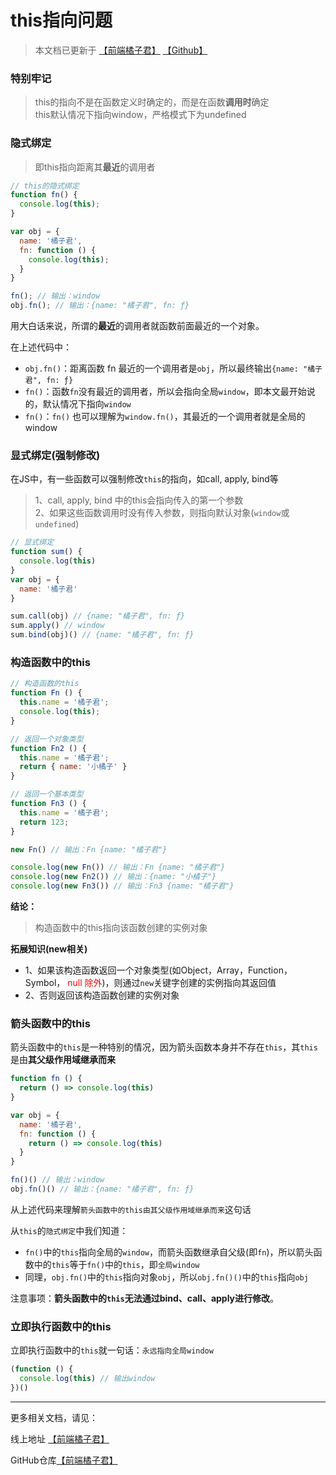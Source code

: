 # this指向问题

> 本文档已更新于 [【前端橘子君】](http://xiaoysosheng.top/#/javascript/this指向问题) [【Github】](https://github.com/xiaoyaosheng-yu/library/blob/master/javascript/%E4%BD%A0%E4%B8%8D%E7%9F%A5%E9%81%93%E7%9A%84%E5%87%BD%E6%95%B0.md)

### 特别牢记
> this的指向不是在函数定义时确定的，而是在函数**调用时**确定<br>this默认情况下指向window，严格模式下为undefined

### 隐式绑定

> 即this指向距离其**最近**的调用者

```javascript
// this的隐式绑定
function fn() {
  console.log(this);
}

var obj = {
  name: '橘子君',
  fn: function () {
    console.log(this);
  }
}

fn(); // 输出：window
obj.fn(); // 输出：{name: "橘子君", fn: ƒ}
```

用大白话来说，所谓的**最近**的调用者就函数前面最近的一个对象。

在上述代码中：
- `obj.fn()`：距离函数 fn 最近的一个调用者是`obj`，所以最终输出`{name: "橘子君", fn: ƒ}`
- `fn()`：函数`fn`没有最近的调用者，所以会指向全局`window`，即本文最开始说的，默认情况下指向`window`
- `fn()`：`fn()` 也可以理解为`window.fn()`，其最近的一个调用者就是全局的 window

### 显式绑定(强制修改)

在JS中，有一些函数可以强制修改`this`的指向，如call, apply, bind等
> 1、call, apply, bind 中的this会指向传入的第一个参数<br>2、如果这些函数调用时没有传入参数，则指向默认对象(`window`或`undefined`)

```javascript
// 显式绑定
function sum() {
  console.log(this)
}
var obj = {
  name: '橘子君'
}

sum.call(obj) // {name: "橘子君", fn: ƒ}
sum.apply() // window
sum.bind(obj)() // {name: "橘子君", fn: ƒ}
```

### 构造函数中的this
```javascript
// 构造函数的this
function Fn () {
  this.name = '橘子君';
  console.log(this);
}

// 返回一个对象类型
function Fn2 () {
  this.name = '橘子君';
  return { name: '小橘子' }
}

// 返回一个基本类型
function Fn3 () {
  this.name = '橘子君';
  return 123;
}

new Fn() // 输出：Fn {name: "橘子君"}

console.log(new Fn()) // 输出：Fn {name: "橘子君"}
console.log(new Fn2()) // 输出：{name: "小橘子"}
console.log(new Fn3()) // 输出：Fn3 {name: "橘子君"}
```

**结论：**
> 构造函数中的this指向该函数创建的实例对象

**拓展知识(new相关)**
- 1、如果该构造函数返回一个对象类型(如Object，Array，Function，Symbol， <font color='red'>null 除外</font>)，则通过`new`关键字创建的实例指向其返回值
- 2、否则返回该构造函数创建的实例对象

### 箭头函数中的this

箭头函数中的`this`是一种特别的情况，因为箭头函数本身并不存在`this`，其`this`是由**其父级作用域继承而来**

> 

```javascript
function fn () {
  return () => console.log(this)
}

var obj = {
  name: '橘子君',
  fn: function () {
    return () => console.log(this)
  }
}

fn()() // 输出：window
obj.fn()() // 输出：{name: "橘子君", fn: ƒ}
```

从上述代码来理解`箭头函数中的this由其父级作用域继承而来`这句话

从`this`的`隐式绑定`中我们知道：
- `fn()`中的`this`指向全局的`window`，而箭头函数继承自父级(即`fn`)，所以箭头函数中的`this`等于`fn()`中的`this`，即`全局window`
- 同理，`obj.fn()`中的`this`指向对象`obj`，所以`obj.fn()()`中的`this`指向`obj`

注意事项：**箭头函数中的`this`无法通过bind、call、apply进行修改**。

### 立即执行函数中的this

立即执行函数中的`this`就一句话：`永远指向全局window`

```javascript
(function () {
  console.log(this) // 输出window
})()
```


-------

更多相关文档，请见：

线上地址 [【前端橘子君】](http://xiaoysosheng.top)

GitHub仓库[【前端橘子君】](https://github.com/xiaoyaosheng-yu/library)